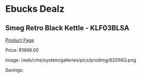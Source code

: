 
# Ebucks Dealz
## Smeg Retro Black Kettle - KLF03BLSA
[Product Page](https://www.ebucks.com/web/shop/productSelected.do?prodId=1231079430&catId=1196428103)

Price: R1999.00

Image: /web/cms/system/galleries/pics/prodimg/62056Q.png

Savings: 


	